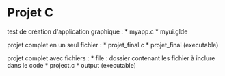 # Projet C

test de création d'application graphique :
	* myapp.c
	* myui.glde
	
projet complet en un seul fichier :
	* projet_final.c
	* projet_final (executable)
	
projet complet avec fichiers :
	* file : dossier contenant les fichier à inclure dans le code
	* project.c
	* output (executable)

